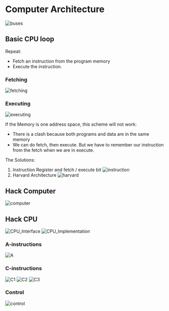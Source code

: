 # Computer Architecture

![buses](images/buses.png)

## Basic CPU loop
Repeat:
- Fetch an instruction from the program memory
- Execute the instruction.

### Fetching
![fetching](images/fetching.png)

### Executing
![executing](images/executing.png)

If the Memory is one address space, this scheme will not work:
- There is a clash because both programs and data are in the same memory
- We can do fetch, then execute. But we have to remember our instruction from the fetch when we are in execute.

The Solutions: 
1. Instruction Register and fetch / execute bit
![instruction](images/InstructionRegister.png)
2. Harvard Architecture
![harvard](images/harvard.png)

## Hack Computer
![computer](images/computer.png)

## Hack CPU
![CPU_Interface](images/CPUInterface.png)
![CPU_Implementation](images/CPUImplementation.png)

### A-instructions
![A](images/A.png)

### C-instructions
![C1](images/C_1.png)
![C2](images/C_2.png)
![C3](images/C_3.png)

### Control
![control](images/control.png)